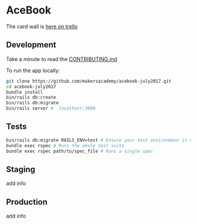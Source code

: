 # AceBook

The card wall is [here on trello](https://trello.com/b/OCqCEIYX/acebook-july2017)

## Development
Take a minute to read the [CONTRIBUTING.md](CONTRIBUTING.md)

To run the app locally:

```bash
git clone https://github.com/makersacademy/acebook-july2017.git
cd acebook-july2017
bundle install
bin/rails db:create
bin/rails db:migrate
bin/rails server #  localhost:3000
```

## Tests

```bash
bin/rails db:migrate RAILS_ENV=test # Ensure your test environment is updated
bundle exec rspec # Runs the whole test suite
bundle exec rspec path/to/spec_file # Runs a single spec
```

## Staging
  add info

## Production
  add info
